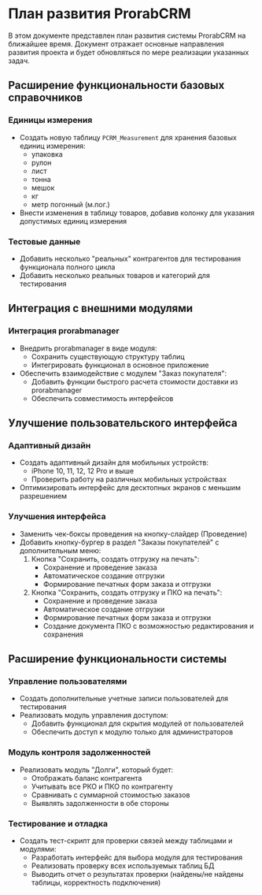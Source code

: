 # План развития ProrabCRM

В этом документе представлен план развития системы ProrabCRM на ближайшее время. Документ отражает основные направления развития проекта и будет обновляться по мере реализации указанных задач.

## Расширение функциональности базовых справочников

### Единицы измерения
- Создать новую таблицу `PCRM_Measurement` для хранения базовых единиц измерения:
  - упаковка 
  - рулон
  - лист
  - тонна
  - мешок
  - кг
  - метр погонный (м.пог.)
- Внести изменения в таблицу товаров, добавив колонку для указания допустимых единиц измерения

### Тестовые данные
- Добавить несколько "реальных" контрагентов для тестирования функционала полного цикла
- Добавить несколько реальных товаров и категорий для тестирования

## Интеграция с внешними модулями

### Интеграция prorabmanager
- Внедрить prorabmanager в виде модуля:
  - Сохранить существующую структуру таблиц
  - Интегрировать функционал в основное приложение
- Обеспечить взаимодействие с модулем "Заказ покупателя":
  - Добавить функции быстрого расчета стоимости доставки из prorabmanager
  - Обеспечить совместимость интерфейсов

## Улучшение пользовательского интерфейса

### Адаптивный дизайн
- Создать адаптивный дизайн для мобильных устройств:
  - iPhone 10, 11, 12, 12 Pro и выше
  - Проверить работу на различных мобильных устройствах
- Оптимизировать интерфейс для десктопных экранов с меньшим разрешением

### Улучшения интерфейса
- Заменить чек-боксы проведения на кнопку-слайдер (Проведение)
- Добавить кнопку-бургер в раздел "Заказы покупателей" с дополнительным меню:
  1. Кнопка "Сохранить, создать отгрузку на печать":
     - Сохранение и проведение заказа
     - Автоматическое создание отгрузки
     - Формирование печатных форм заказа и отгрузки
  2. Кнопка "Сохранить, создать отгрузку и ПКО на печать":
     - Сохранение и проведение заказа
     - Автоматическое создание отгрузки
     - Формирование печатных форм заказа и отгрузки
     - Создание документа ПКО с возможностью редактирования и сохранения

## Расширение функциональности системы

### Управление пользователями
- Создать дополнительные учетные записи пользователей для тестирования
- Реализовать модуль управления доступом:
  - Добавить функционал для скрытия модулей от пользователей
  - Обеспечить доступ к модулю только для администраторов

### Модуль контроля задолженностей
- Реализовать модуль "Долги", который будет:
  - Отображать баланс контрагента
  - Учитывать все РКО и ПКО по контрагенту
  - Сравнивать с суммарной стоимостью заказов
  - Выявлять задолженности в обе стороны

### Тестирование и отладка
- Создать тест-скрипт для проверки связей между таблицами и модулями:
  - Разработать интерфейс для выбора модуля для тестирования
  - Реализовать проверку всех используемых таблиц БД
  - Выводить отчет о результатах проверки (найдены/не найдены таблицы, корректность подключения) 